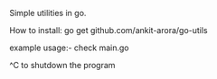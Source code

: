 Simple utilities in go.

How to install: go get github.com/ankit-arora/go-utils

example usage:- check main.go

^C to shutdown the program